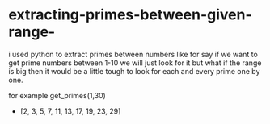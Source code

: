 # extracting-primes-between-given-range-
i used python to extract primes between numbers like for say if we want to get prime numbers between 1-10 we will just look for it but what if the range is big then it would be a little tough to look for each and every prime one by one.

 for example
get_primes(1,30)

- [2, 3, 5, 7, 11, 13, 17, 19, 23, 29]
